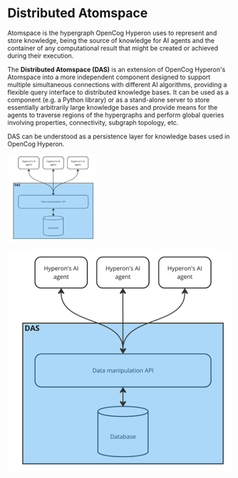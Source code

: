 # Distributed Atomspace

Atomspace is the hypergraph OpenCog Hyperon uses to represent and store
knowledge, being the source of knowledge for AI agents and the container of any
computational result that might be created or achieved during their execution.

The __Distributed Atomspace (DAS)__ is an extension of OpenCog Hyperon's
Atomspace into a more independent component designed to support multiple
simultaneous connections with different AI algorithms, providing a flexible
query interface to distributed knowledge bases. It can be used as a component
(e.g. a Python library) or as a stand-alone server to store essentially
arbitrarily large knowledge bases and provide means for the agents to traverse
regions of the hypergraphs and perform global queries involving properties,
connectivity, subgraph topology, etc.

DAS can be understood as a persistence layer for knowledge bases used in
OpenCog Hyperon.

<img src="media/persistence_layer.jpg" alt="drawing" width="200"/>

![DAS is OpenCog Hyperon's persistence layer](media/persistence_layer.jpg)







